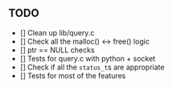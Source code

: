 ## TODO

- [] Clean up lib/query.c
- [] Check all the malloc() <-> free() logic
- [] ptr == NULL checks
- [] Tests for query.c with python + socket
- [] Check if all the `status_t`s are appropriate
- [] Tests for most of the features